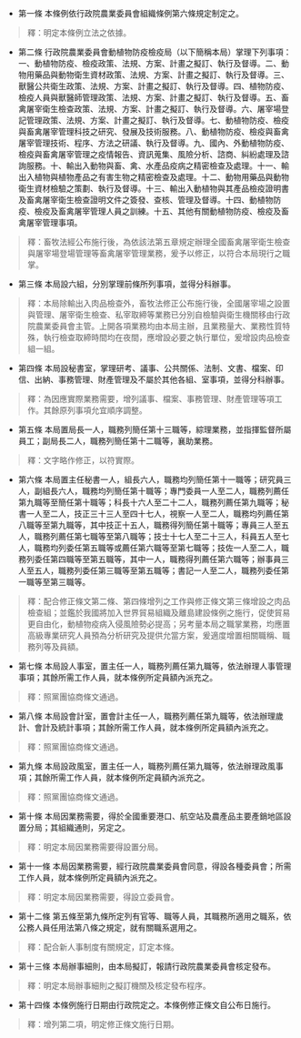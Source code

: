 * 第一條 本條例依行政院農業委員會組織條例第六條規定制定之。

> 釋：明定本條例立法之依據。

* 第二條 行政院農業委員會動植物防疫檢疫局（以下簡稱本局）掌理下列事項：一、動植物防疫、檢疫政策、法規、方案、計畫之擬訂、執行及督導。二、動物用藥品與動物衛生資材政策、法規、方案、計畫之擬訂、執行及督導。三、獸醫公共衛生政策、法規、方案、計畫之擬訂、執行及督導。四、植物防疫、檢疫人員與獸醫師管理政策、法規、方案、計畫之擬訂、執行及督導。五、畜禽屠宰衛生檢查政策、法規、方案、計畫之擬訂、執行及督導。六、屠宰場登記管理政策、法規、方案、計畫之擬訂、執行及督導。七、動植物防疫、檢疫與畜禽屠宰管理科技之研究、發展及技術服務。八、動植物防疫、檢疫與畜禽屠宰管理技術、程序、方法之研議、執行及督導。九、國內、外動植物防疫、檢疫與畜禽屠宰管理之疫情報告、資訊蒐集、風險分析、諮商、糾紛處理及諮詢服務。十、輸出入動物與畜、禽、水產品疫病之精密檢查及處理。十一、輸出入植物與植物產品之有害生物之精密檢查及處理。十二、動物用藥品與動物衛生資材檢驗之策劃、執行及督導。十三、輸出入動植物與其產品檢疫證明書及畜禽屠宰衛生檢查證明文件之簽發、查核、管理及督導。十四、動植物防疫、檢疫及畜禽屠宰管理人員之訓練。十五、其他有關動植物防疫、檢疫及畜禽屠宰管理事項。

> 釋：畜牧法經公布施行後，為依該法第五章規定辦理全國畜禽屠宰衛生檢查與屠宰場登場管理等畜禽屠宰管理業務，爰予以修正，以符合本局現行之職掌。

* 第三條 本局設六組，分別掌理前條所列事項，並得分科辦事。

> 釋：本局除輸出入肉品檢查外，畜牧法修正公布施行後，全國屠宰場之設置與管理、屠宰衛生檢查、私宰取締等業務已分別自檢驗與衛生機關移由行政院農業委員會主管。上開各項業務均由本局主辦，且業務量大、業務性質特殊，執行檢查取締時間均在夜間，應增設必要之執行單位，爰增設肉品檢查組一組。

* 第四條 本局設秘書室，掌理研考、議事、公共關係、法制、文書、檔案、印信、出納、事務管理、財產管理及不屬於其他各組、室事項，並得分科辦事。

> 釋：為因應實際業務需要，增列議事、檔案、事務管理、財產管理等項工作。其餘原列事項允宜順序調整。

* 第五條 本局置局長一人，職務列簡任第十三職等，綜理業務，並指揮監督所屬員工；副局長二人，職務列簡任第十二職等，襄助業務。

> 釋：文字略作修正，以符實際。

* 第六條 本局置主任秘書一人，組長六人，職務均列簡任第十一職等；研究員三人，副組長六人，職務均列簡任第十職等；專門委員一人至二人，職務列薦任第九職等至簡任第十職等；科長十六人至二十二人，職務列薦任第九職等；秘書一人至二人，技正三十三人至四十七人，視察一人至二人，職務均列薦任第八職等至第九職等，其中技正十五人，職務得列簡任第十職等；專員三人至五人，職務列薦任第七職等至第八職等；技士十七人至二十三人，科員五人至七人，職務均列委任第五職等或薦任第六職等至第七職等；技佐一人至二人，職務列委任第四職等至第五職等，其中一人，職務得列薦任第六職等；辦事員三人至五人，職務列委任第三職等至第五職等；書記一人至二人，職務列委任第一職等至第三職等。

> 釋：配合修正條文第二條、第四條增列之工作與修正條文第三條增設之肉品檢查組；並鑑於我國將加入世界貿易組織及離島建設條例之施行，促使貿易更自由化，動植物疫病入侵風險勢必提高；另考量本局之職掌業務，均應置高級專業研究人員預為分析研究及提供允當方案，爰適度增置相關職稱、職務列等及員額。

* 第七條 本局設人事室，置主任一人，職務列薦任第九職等，依法辦理人事管理事項；其餘所需工作人員，就本條例所定員額內派充之。

> 釋：照黨團協商條文通過。

* 第八條 本局設會計室，置會計主任一人，職務列薦任第九職等，依法辦理歲計、會計及統計事項；其餘所需工作人員，就本條例所定員額內派充之。

> 釋：照黨團協商條文通過。

* 第九條 本局設政風室，置主任一人，職務列薦任第九職等，依法辦理政風事項；其餘所需工作人員，就本條例所定員額內派充之。

> 釋：照黨團協商條文通過。

* 第十條 本局因業務需要，得於全國重要港口、航空站及農產品主要產銷地區設置分局；其組織通則，另定之。

> 釋：明定本局因業務需要得設置分局。

* 第十一條 本局因業務需要，經行政院農業委員會同意，得設各種委員會；所需工作人員，就本條例所定員額內派充之。

> 釋：明定本局因業務需要，得設立委員會。

* 第十二條 第五條至第九條所定列有官等、職等人員，其職務所適用之職系，依公務人員任用法第八條之規定，就有關職系選用之。

> 釋：配合新人事制度有關規定，訂定本條。

* 第十三條 本局辦事細則，由本局擬訂，報請行政院農業委員會核定發布。

> 釋：明定本局辦事細則之擬訂機關及核定發布程序。

* 第十四條 本條例施行日期由行政院定之。本條例修正條文自公布日施行。

> 釋：增列第二項，明定修正條文施行日期。

